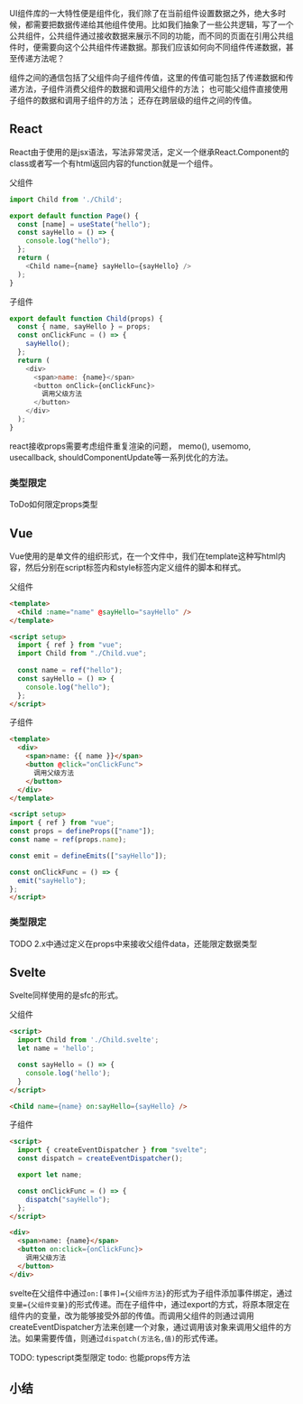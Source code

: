 UI组件库的一大特性便是组件化，我们除了在当前组件设置数据之外，绝大多时候，都需要把数据传递给其他组件使用。比如我们抽象了一些公共逻辑，写了一个公共组件，公共组件通过接收数据来展示不同的功能，而不同的页面在引用公共组件时，便需要向这个公共组件传递数据。那我们应该如何向不同组件传递数据，甚至传递方法呢？  

组件之间的通信包括了父组件向子组件传值，这里的传值可能包括了传递数据和传递方法，子组件消费父组件的数据和调用父组件的方法；
也可能父组件直接使用子组件的数据和调用子组件的方法；
还存在跨层级的组件之间的传值。

## React

React由于使用的是jsx语法，写法非常灵活，定义一个继承React.Component的class或者写一个有html返回内容的function就是一个组件。

父组件

```javascript
import Child from './Child';

export default function Page() {
  const [name] = useState("hello");
  const sayHello = () => {
    console.log("hello");
  };
  return (
    <Child name={name} sayHello={sayHello} />
  );
}
```

子组件

```javascript
export default function Child(props) {
  const { name, sayHello } = props;
  const onClickFunc = () => {
    sayHello();
  };
  return (
    <div>
      <span>name: {name}</span>
      <button onClick={onClickFunc}>
        调用父级方法
      </button>
    </div>
  );
}
```

react接收props需要考虑组件重复渲染的问题， memo(), usemomo, usecallback, shouldComponentUpdate等一系列优化的方法。

### 类型限定
ToDo如何限定props类型

## Vue
Vue使用的是单文件的组织形式，在一个文件中，我们在template这种写html内容，然后分别在script标签内和style标签内定义组件的脚本和样式。

父组件

```html
<template>
  <Child :name="name" @sayHello="sayHello" />
</template>

<script setup>
  import { ref } from "vue";
  import Child from "./Child.vue";
  
  const name = ref("hello");
  const sayHello = () => {
    console.log("hello");
  };
</script>
```

子组件

```html
<template>
  <div>
    <span>name: {{ name }}</span>
    <button @click="onClickFunc">
      调用父级方法
    </button>
  </div>
</template>

<script setup>
import { ref } from "vue";
const props = defineProps(["name"]);
const name = ref(props.name);

const emit = defineEmits(["sayHello"]);

const onClickFunc = () => {
  emit("sayHello");
};
</script>

```

### 类型限定
TODO 2.x中通过定义在props中来接收父组件data，还能限定数据类型

## Svelte
Svelte同样使用的是sfc的形式。

父组件

```html
<script>
  import Child from './Child.svelte';
  let name = 'hello';

  const sayHello = () => {
    console.log('hello');
  }
</script>

<Child name={name} on:sayHello={sayHello} />
```

子组件

```html
<script>
  import { createEventDispatcher } from "svelte";
  const dispatch = createEventDispatcher();

  export let name;

  const onClickFunc = () => {
    dispatch("sayHello");
  };
</script>

<div>
  <span>name: {name}</span>
  <button on:click={onClickFunc}>
    调用父级方法
  </button>
</div>

```

svelte在父组件中通过`on:[事件]={父组件方法}`的形式为子组件添加事件绑定，通过`变量={父组件变量}`的形式传递。而在子组件中，通过export的方式，将原本限定在组件内的变量，改为能够接受外部的传值。而调用父组件的则通过调用createEventDispatcher方法来创建一个对象，通过调用该对象来调用父组件的方法。如果需要传值，则通过`dispatch(方法名,值)`的形式传递。

TODO: typescript类型限定
todo: 也能props传方法

## 小结
